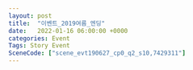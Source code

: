 ```yaml
---
layout: post
title:  "이벤트_2019여름_엔딩"
date:   2022-01-16 06:00:00 +0000
categories: Event
Tags: Story Event
SceneCode: ["scene_evt190627_cp0_q2_s10,7429311"]
---
```

